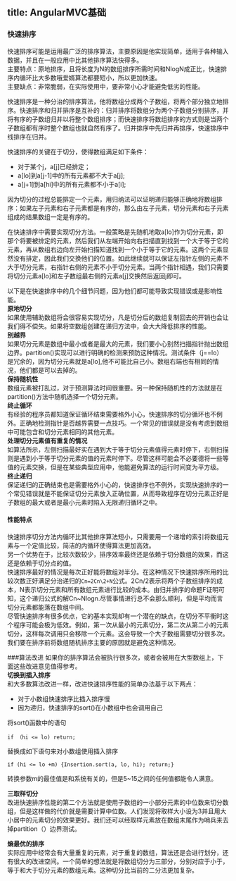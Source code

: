 title: AngularMVC基础
---

### 快速排序  
快速排序可能是运用最广泛的排序算法，主要原因是他实现简单，适用于各种输入数据，并且在一般应用中比其他排序算法快得多。  
主要特点：原地排序，且将长度为N的数组排序所需时间和NlogN成正比，快速排序内循环比大多数哦爱婿算法都要短小，所以更加快速。  
主要缺点：非常脆弱，在实际使用中，要非常小心才能避免低劣的性能。  

快速排序是一种分治的排序算法，他将数组分成两个子数组，将两个部分独立地排序。快速排序和归并排序是互补的：归并排序将数组分为两个子数组分别排序，并将有序的子数组归并以将整个数组排序；而快速排序将数组排序的方式则是当两个子数组都有序时整个数组也就自然有序了。归并排序中先归并再排序，快速排序中线排序在归并。  

快速排序的关键在于切分，使得数组满足如下条件：  
  
- 对于某个j，a[j]已经排定；
- a[lo]到a[j-1]中的所有元素都不大于a[j];
- a[j+1]到a[hi]中的所有元素都不小于a[i];  

因为切分的过程总能排定一个元素，用归纳法可以证明递归能够正确地将数组排序：如果左子元素和右子元素都是有序的，那么由左子元素，切分元素和右子元素组成的结果数组一定是有序的。  

在快速排序中需要实现切分方法。一般策略是先随机地取a[lo]作为切分元素，即那个将要被排定的元素，然后我们从左端开始向右扫描直到找到一个大于等于它的元素，再从数组右边向左开始扫描知道找到一个小于等于它的元素。这两个元素显然没有排定，因此我们交换他们的位置。如此继续就可以保证左指针左侧的元素不大于切分元素，右指针右侧的元素不小于切分元素。当两个指针相遇，我们只需要将切分元素a[lo]和左子数组最右侧的元素a[j]交换然后返回j即可。  

以下是在快速排序中的几个细节问题，因为他们都可能导致实现错误或是影响性能。   
**原地切分**  
如果使用辅助数组将会很容易实现切分，凡是切分后的数组复制回去的开销也会让我们得不偿失。如果将空数组创建在递归方法中，会大大降低排序的性能。  
**别越界**  
如果切分元素是数组中最小或者是最大的元素，我们要小心别然扫描指针抛出数组边界。partition()实现可以进行明确的检测来预防这种情况。测试条件（j==lo）是冗余的，因为切分元素就是a[lo],他不可能比自己小。数组右端也有相同的情况，他们都是可以去掉的。  
**保持随机性**  
数组元素被打乱过，对于预测算法时间很重要。另一种保持随机性的方法就是在partition()方法中随机选择一个切分元素。  
**终止循环**  
有经验的程序员都知道保证循环结束需要格外小心，快速排序的切分循环也不例外。正确地检测指针是否越界需要一点技巧。一个常见的错误就是没有考虑到数组中可能包含和切分元素相同的其他元素。  
**处理切分元素值有重复的情况**  
如算法所示，左侧扫描最好实在遇到大于等于切分元素值得元素时停下，右侧扫描则是遇到小于等于切分元素的值的元素时停下。尽管这样可能会不必要德将一些等值的元素交换，但是在某些典型应用中，他能避免算法的运行时间变为平方级。  
**终止递归**  
保证递归的正确结束也是需要格外小心的，快速排序也不例外，实现快速排序的一个常见错误就是不能保证切分元素放入正确位置，从而导致程序在切分元素正好是子数组的最大或者是最小元素时陷入无限递归循环之中。

#### 性能特点  
快速排序切分方法内循环比其他排序算法短小，只需要用一个递增的索引将数组元素与一个定值比较，简洁的内循环使得算法更加高效。  
另一个优势在于，比较次数较少，排序效率最终还是依赖于切分数组的效果，而这还是依赖于切分点的值。  
快速排序最好的情况是每次正好能将数组对半分。在这种情况下快速排序所用的比较次数正好满足分治递归的`Cn=2Cn\2+N`公式。2Cn/2表示将两个子数组排序的成本，N表示切分元素和所有数组元素进行比较的成本。由归并排序的命题F证明可知，这个递归公式的解Cn~Nlogn.尽管事情进行总不会那么顺利，但是平均而言切分元素都能落在数组中间。  
尽管快速排序有很多优点，它的基本实现却有一个潜在的缺点，在切分不平衡时这个程序可能会极为低效。例如，第一次从最小的元素切分，第二次从第二小的元素切分，这样每次调用只会移除一个元素。这会导致一个大子数组需要切分很多次。我们要在排序前将数组随机排序主要的原因就是避免这种情况。  

###算法改进 
如果你的排序算法会被执行很多次，或者会被用在大型数组上，下面这些改进意见值得参考。  
**切换到插入排序**  
和大多数算法改进一样，改进快速排序性能的简单办法基于以下两点：  


- 对于小数组快速排序比插入排序慢  
- 因为递归，快速排序的sort()在小数组中也会调用自己  

将sort()函数中的语句  
	

    if （hi <= lo) return;
替换成如下语句来对小数组使用插入排序  
    
    if (hi <= lo +m) {Insertion.sort(a, lo, hi); return;} 

转换参数m的最佳值是和系统有关的，但是5~15之间的任何值都能令人满意。  

**三取样切分**  
改进快速排序性能的第二个方法就是使用子数组的一小部分元素的中位数来切分数组，但是这样做的代价就是需要计算中位数。人们发现将取样大小设为3并且用大小居中的元素切分的效果更好。我们还可以经取样元素放在数组末尾作为哨兵来去掉partition（）边界测试。  

**熵最优的排序**  
实际应用中经常会有大量重复的元素，对于重复的数组，算法还是会进行划分，还有很大的改进空间。一个简单的想法就是将数组切分为三部分，分别对应于小于，等于和大于切分元素的数组元素。这种切分比当前的二分法更加复杂。